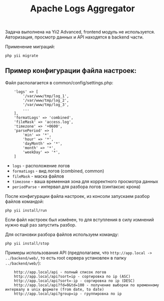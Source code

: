 <p align="center">
    <h1 align="center">Apache Logs Aggregator</h1>
    <br>
</p>

Задача выполнена на Yii2 Advanced, frontend модуль не используется.
Авторизация, просмотр данных и API находятся в backend части.

Применение миграций:
```
php yii migrate
```

Пример конфигурации файла настроек:
-------------------
Файл располагается в common/config/settings.php:
```
    'logs' => [
        '/var/www/tmp/log_1',
        '/var/www/tmp/log_2',
        '/var/www/tmp/log_3',
        ...
    ],
    'formatLogs' => 'combined',
    'fileMask' => 'access.log',
    'timezone' => '+0600',
    'parsePeriod' => [
        'min' => '*',
        'hour' => '*',
        'dayMonth' => '*',
        'month' => '*',
        'weekDay' => '*',
    ]
```

- `logs` - расположение логов
- `formatLogs` - вид логов (combined, common)
- `fileMask` - маска файлов
- `timezone` - ваша временная зона для корректного просмотра данных
- `periodParse` - интервал для разбора логов (синтаксис крона)

После конфигурации файла настроек, из консоли запускаем разбор файлов командой:
```
php yii install/run
```
Если файл настроек был измёнен, то для вступления в силу измнений нужно ещё раз запустить разбор.

Для остановки разбора файлов используем команду:
```
php yii install/stop
```

Примеры использования API (предполагаем, что `http://app.local -> ../backend/web/`, то есть root сервера установлен в папку `../backend/web/`):
```
    http://app.local/api - полный список логов
    http://app.local/api?sort=ip - сортировка по ip (ASC)
    http://app.local/api?sort=-ip - сортировка по ip (DESC)
    http://app.local/api?fd=0&td=100 - получение выборки по временному интервалу в unix формате (from date, to date)
    http://app.local/api?group=ip - группировка по ip
```
